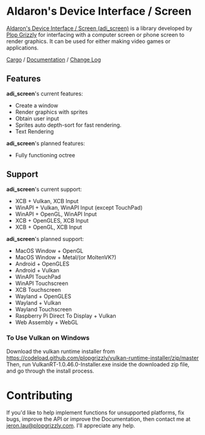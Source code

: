 # Aldaron's Device Interface / Screen
[Aldaron's Device Interface / Screen (adi_screen)](http://plopgrizzly.com/adi_screen)
is a library developed by [Plop Grizzly](http://plopgrizzly.com)
for interfacing with a computer screen or phone screen to render graphics.
It can be used for either making video games or applications.

[Cargo](https://crates.io/crates/adi_screen) /
[Documentation](https://docs.rs/adi_screen) /
[Change Log](http://plopgrizzly.com/adi_screen/changelog.html)

## Features
**adi_screen**'s current features:
* Create a window
* Render graphics with sprites
* Obtain user input
* Sprites auto depth-sort for fast rendering.
* Text Rendering

**adi_screen**'s planned features:
* Fully functioning octree

## Support
**adi_screen**'s current support:
* XCB + Vulkan, XCB Input
* WinAPI + Vulkan, WinAPI Input (except TouchPad)
* WinAPI + OpenGL, WinAPI Input
* XCB + OpenGLES, XCB Input
* XCB + OpenGL, XCB Input

**adi_screen**'s planned support:
* MacOS Window + OpenGL
* MacOS Window + Metal/(or MoltenVK?)
* Android + OpenGLES
* Android + Vulkan
* WinAPI TouchPad
* WinAPI Touchscreen
* XCB Touchscreen
* Wayland + OpenGLES
* Wayland + Vulkan
* Wayland Touchscreen
* Raspberry Pi Direct To Display + Vulkan
* Web Assembly + WebGL

### To Use Vulkan on Windows
Download the vulkan runtime installer from
https://codeload.github.com/plopgrizzly/vulkan-runtime-installer/zip/master
Then, run VulkanRT-1.0.46.0-Installer.exe inside the downloaded zip file, and go
through the install process.

# Contributing
If you'd like to help implement functions for unsupported platforms, fix bugs,
improve the API or improve the Documentation, then contact me at
jeron.lau@plopgrizzly.com. I'll appreciate any help.
